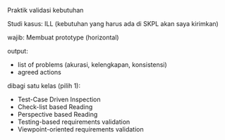 Praktik validasi kebutuhan

Studi kasus: ILL
(kebutuhan yang harus ada di SKPL akan saya kirimkan)

wajib:
Membuat prototype (horizontal)

output: 
- list of problems (akurasi, kelengkapan, konsistensi)
- agreed actions

dibagi satu kelas (pilih 1):
- Test-Case Driven Inspection
- Check-list based Reading
- Perspective based Reading
- Testing-based requirements validation
- Viewpoint-oriented requirements validation
